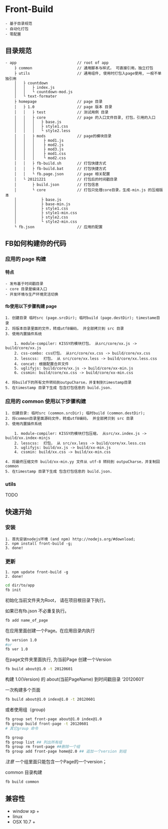 # Front-Build

    - 基于目录规范
    - 自动化打包
    - 零配置


## 目录规范

````
- app                           // root of app
    ├ common                    // 通用脚本与样式， 可直接引用，独立打包
    ├ utils                     // 通用组件, 使用时打包入page使用, 一般不单独引用
    │   ├ countdown
    │   │   ├ index.js
    │   │   └ countdown-mod.js
    │   └ text-formater
    ├ homepage                  // page 目录
    │   ├ 1.0                   // page 版本 目录
    │   │   ├ test              // 测试用例 目录
    │   │   ├ core              // page 的入口文件目录, 打包，引用的入口
    │   │   │   ├ base.js
    │   │   │   ├ style1.css
    │   │   │   └ style2.less
    │   │   ├ mods              // page的模块目录
    │   │   │    ├ mod1.js
    │   │   │    ├ mod2.js
    │   │   │    ├ mod3.js
    │   │   │    ├ mod1.css
    │   │   │    └ mod2.css
    │   │   ├ fb-build.sh       // 打包快捷方式
    │   │   ├ fb-build.bat      // 打包快捷方式
    │   │   └ fb.page.json      // page 相关配置
    │   └ 20121221              // 打包后的时间戳目录
    │       ├ build.json        // 打包信息
    │       └ core              // 打包只处理core目录，生成-min.js 的压缩版本
    │           ├ base.js
    │           ├ base-min.js
    │           ├ style1.css
    │           ├ style1-min.css
    │           ├ style2.css
    │           └ style2-min.css
    └ fb.json                   // 应用的配置
````

## FB如何构建你的代码

### 应用的 page 构建

#### 特点

    - 发布基于时间戳目录
    - core 目录是编译入口
    - 开发环境与生产环境灵活切换

#### fb使用以下步骤构建 page
    1. 创建目录 临时src (page.srcDir); 临时build (page.destDir); timestame目录
    2. 将版本目录里面的文件，转成utf8编码， 并全部拷贝到 src 目录
    3. 使用内置插件系统
    
        1. module-compiler: KISSY的模块打包， 从src/core/xx.js -> build/core/xx.js
        2. css-combo: css打包， 从src/core/xx.css -> build/core/xx.css
        3. lesscss:  打包， 从 src/core/xx.less -> build/core/xx.less.css
        4. concat: 根据配置合并文件
        5. uglifyjs: build/core/xx.js -> build/core/xx-min.js
        6. cssmin: build/core/xx.css -> build/core/xx-min.css
        
    4. 将build下的所有文件转码到outpuCharse，并复制到timestamp目录
    5. 在timestamp 目录下生成 包含打包信息的 build.json.



### 应用的 common 使用以下步骤构建

    1. 创建目录: 临时src (common.srcDir); 临时build (common.destDir);
    2. 将common目录里面源码文件，转成utf8编码， 并全部拷贝到 src 目录
    3. 使用内置插件系统
    
        1. module-compiler: KISSY的模块打包压缩， 从src/xx.index.js -> build/xx.index-minjs
        2. lesscss:  打包， 从 src/xx.less -> build/core/xx.less.css
        3. uglifyjs: build/xx.js -> build/xx-min.js
        4. cssmin: build/xx.css -> build/xx-min.css
        
    4. 将最终压缩文件 build/xx-min.yy 文件从 utf-8 转码到 outpuCharse，并复制回 common
    5. 在timestamp 目录下生成 包含打包信息的 build.json.


### utils
TODO


## 快速开始

### 安装

    1. 首先安装nodejs环境 (and npm) http://nodejs.org/#download;
    2. npm install front-build -g;
    3. done!

### 更新

    1. npm update front-build -g
    2. done!


````sh
cd dir/to/app
fb init
````
初始化当前文件夹为Root， 请在项目根目录下执行。

如果已有fb.json 不必重复执行。

````sh
fb add name_of_page
````
在应用里面创建一个Page。在应用目录内执行



````sh
fb version 1.0
#or
fb ver 1.0
````

在page文件夹里面执行, 为当前Page 创建一个Version


````sh
fb build about@1.0 -t 20120601
````

构建 1.0(Version) 的 about(当前PageName) 到时间戳目录 ‘20120601’


一次构建多个页面
````sh
fb build about@1.0 index@1.0 -t 20120601
````

或者使用组（group)

````sh
fb group set front-page about@1.0 index@1.0
fb group build front-page -t 20120601
# 其它group 命令

fb group
fb group list ## 列出所有组
fb group rm front-page ##删除一个组
fb group add front-page home@2.0 ## 追加一个version 到组
````
_注意_ 一个组里面只能包含一个Page的一个version；


common 目录构建

````sh
fb build common
````

## 兼容性
  * window xp +
  * linux
  * OSX 10.7 +